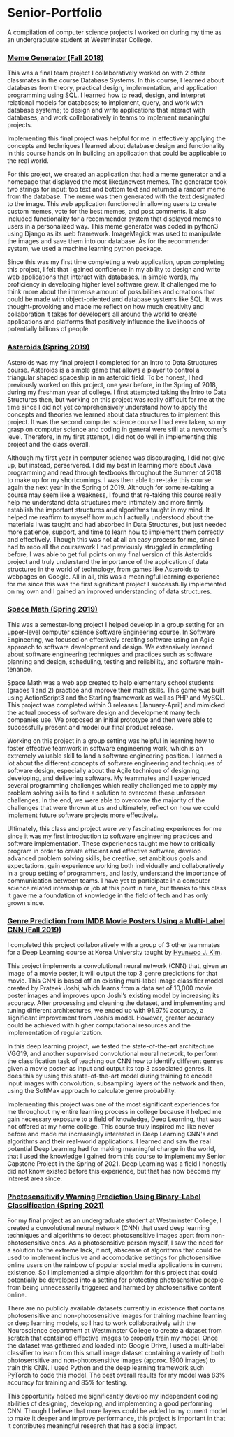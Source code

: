 # Senior-Portfolio
A compilation of computer science projects I worked on during my time as an undergraduate student at Westminster College.

### [Meme Generator (Fall 2018)](https://github.com/tiff9099/DBProject) 
This was a final team project I collaboratively worked on with 2 other classmates in the course Database Systems. In this course, I learned about databases from theory, practical design, implementation, and application programming using SQL. I learned how to read, design, and interpret relational models for databases; to implement, query, and work with database systems; to design and write applications that interact with databases; and work collaboratively in teams to implement meaningful projects.

Implementing this final project was helpful for me in effectively applying the concepts and techniques I learned about database design and functionality in this course hands on in building an application that could be applicable to the real world. 

For this project, we created an application that had a meme generator and a homepage that displayed the most liked/newest memes. The generator took two strings for input: top text and bottom text and returned a random meme from the database. The meme was then generated with the text designated to the image. This web application functioned in allowing users to create custom memes, vote for the best memes, and post comments. It also included functionality for a recommender system that displayed memes to users in a personalized way. This meme generator was coded in python3 using Django as its web framework. ImageMagick was used to manipulate the images and save them into our database. As for the recommender system, we used a machine learning python package. 

Since this was my first time completing a web application, upon completing this project, I felt that I gained confidence in my ability to design and write web applications that interact with databases. In simple words, my proficiency in developing higher level software grew. It challenged me to think more about the immense amount of possibilities and creations that could be made with object-oriented and database systems like SQL. It was thought-provoking and made me reflect on how much creativity and collaboration it takes for developers all around the world to create applications and platforms that positively influence the livelihoods of potentially billions of people. 

### [Asteroids (Spring 2019)](https://github.com/tiff9099/Intro-to-Data-Structures/tree/master/Asteroids)
Asteroids was my final project I completed for an Intro to Data Structures course. Asteroids is a simple game that allows a player to control a triangular shaped spaceship in an asteroid field. To be honest, I had previously worked on this project, one year before, in the Spring of 2018, during my freshman year of college. I first attempted taking the Intro to Data Structures then, but working on this project was really difficult for me at the time since I did not yet comprehensively understand how to apply the concepts and theories we learned about data structures to implement this project. It was the second computer science course I had ever taken, so my grasp on computer science and coding in general were still at a newcomer's level. Therefore, in my first attempt, I did not do well in implementing this project and the class overall. 

Although my first year in computer science was discouraging, I did not give up, but instead, perservered. I did my best in learning more about Java programming and read through textbooks throughout the Summer of 2018 to make up for my shortcomings. I was then able to re-take this course again the next year in the Spring of 2019. Although for some re-taking a course may seem like a weakness, I found that re-taking this course really help me understand data structures more intimately and more firmly establish the important structures and algorithms taught in my mind. It helped me reaffirm to myself how much I actually understood about the materials I was taught and had absorbed in Data Structures, but just needed more patience, support, and time to learn how to implement them correctly and effectively. Though this was not at all an easy process for me, since I had to redo all the coursework I had previously struggled in completing before, I was able to get full points on my final version of this Asteroids project and truly understand the importance of the application of data structures in the world of technology, from games like Asteroids to webpages on Google. All in all, this was a meaningful learning experience for me since this was the first significant project I successfully implemented on my own and I gained an improved understanding of data structures.  

### [Space Math (Spring 2019)](https://github.com/tiff9099/1st-2nd-Grade-Math-Game)
This was a semester-long project I helped develop in a group setting for an upper-level computer science Software Engineering course. In Software Engineering, we focused on effectively creating software using an Agile approach to software development and design. We extensively learned about software engineering techniques and practices such as software planning and design, scheduling, testing and reliability, and software main-tenance. 

Space Math was a web app created to help elementary school students (grades 1 and 2) practice and improve their math skills. This game was built using ActionScript3 and the Starling framework as well as PHP and MySQL. This project was completed within 3 releases (January-April) and mimicked the actual process of software design and development many tech companies use. We proposed an initial prototype and then were able to successfully present and model our final product release. 

Working on this project in a group setting was helpful in learning how to foster effective teamwork in software engineering work, which is an extremely valuable skill to land a software engineering position. I learned a lot about the different concepts of software engineering and techniques of software design, especially about the Agile technique of designing, developing, and delivering software. My teammates and I experienced several programming challenges which really challenged me to apply my problem solving skills to find a solution to overcome these unforseen challenges. In the end, we were able to overcome the majority of the challenges that were thrown at us and ultimately, reflect on how we could implement future software projects more effectively. 

Ultimately, this class and project were very fascinating experiences for me since it was my first introduction to software engineering practices and software implementation. These experiences taught me how to critically program in order to create efficient and effective software, develop advanced problem solving skills, be creative, set ambitious goals and expectations, gain experience working both individually and collaboratively in a group setting of programmers, and lastly, understand the importance of communication between teams. I have yet to participate in a computer science related internship or job at this point in time, but thanks to this class it gave me a foundation of knowledge in the field of tech and has only grown since. 

### [Genre Prediction from IMDB Movie Posters Using a Multi-Label CNN (Fall 2019)](https://colab.research.google.com/drive/17N2fQnXBbRnFydgC6Gu88RxlXX3QsddZ?usp=sharing)
I completed this project collaboratively with a group of 3 other teammates for a Deep Learning course at Korea University taught by [Hyunwoo J. Kim](https://github.com/MLman). 

This project implements a convolutional neural network (CNN) that, given an image of a movie poster, it will output the top 3 genre predictions for that movie. This CNN is based off an existing multi-label image classifier model created by Prateek Joshi, which learns from a data set of 10,000 movie poster images and improves upon Joshi’s existing model by increasing its accuracy. After processing and cleaning the dataset, and implementing and tuning different architectures, we ended up with 91.97% accuracy, a significant improvement from Joshi’s model. However, greater accuracy could be achieved with higher computational resources and the implementation of regularization. 

In this deep learning project, we tested the state-of-the-art architecture VGG19, and another supervised convolutional neural network, to perform the classification task of teaching our CNN how to identify different genres given a movie poster as input and output its top 3 associated genres. It does this by using this state-of-the-art model during training to encode input images with convolution, subsampling layers of the network and then, using the SoftMax approach to calculate genre probability.  

Implementing this project was one of the most significant experiences for me throughout my entire learning process in college because it helped me gain necessary exposure to a field of knowledge, Deep Learning, that was not offered at my home college. This course truly inspired me like never before and made me increasingly interested in Deep Learning CNN's and algorithms and their real-world applications. I learned and saw the real potential Deep Learning had for making meaningful change in the world, that I used the knowledge I gained from this course to implement my Senior Capstone Project in the Spring of 2021. Deep Learning was a field I honestly did not know existed before this experience, but that has now become my interest area since. 

### [Photosensitivity Warning Prediction Using Binary-Label Classification (Spring 2021)](https://colab.research.google.com/drive/13wdpMhF30MCD5fsvj3MXiKdINBrQC55x#scrollTo=YJ4RROkWvH49)
For my final project as an undergraduate student at Westminster College, I created a convolutional neural network (CNN) that used deep learning techniques and algorithms to detect photosensitive images apart from non-photosensitive ones. As a photosensitive person myself, I saw the need for a solution to the extreme lack, if not, abscense of algorithms that could be used to implement inclusive and accomodative settings for photosensitive online users on the rainbow of popular social media applications in current existence. So I implemented a simple algorithm for this project that could potentially be developed into a setting for protecting photosensitive people from being unnecessarily triggered and harmed by photosensitive content online. 

There are no publicly available datasets currently in existence that contains photosensitive and non-photosensitive images for training machine learning or deep learning models, so I had to work collaboratively with the Neuroscience department at Westminster College to create a dataset from scratch that contained effective images to properly train my model. Once the dataset was gathered and loaded into Google Drive, I used a multi-label classifier to learn from this small image dataset containing a variety of both photosensitive and non-photosensitive images (approx. 1900 images) to train this CNN. I used Python and the deep learning framework such PyTorch to code this model. The best overall results for my model was 83% accuracy for training and 85% for testing. 

This opportunity helped me significantly develop my independent coding abilities of designing, developing, and implementing a good performing CNN. Though I believe that more layers could be added to my current model to make it deeper and improve performance, this project is important in that it contributes meaningful research that has a social impact.

